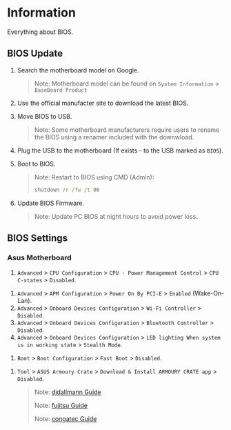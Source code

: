 # Information

Everything about BIOS.

## BIOS Update

1. Search the motherboard model on Google.

   > Note: Motherboard model can be found on `System Information` > `BaseBoard Product`

1. Use the official manufacter site to download the latest BIOS.
1. Move BIOS to USB.

   > Note: Some motherboard manufacturers require users to rename the BIOS using a renamer included with the downwload.

1. Plug the USB to the motherboard (If exists - to the USB marked as `BIOS`).
1. Boot to BIOS.

   > Note: Restart to BIOS using CMD (Admin):
   >
   > ```cmd
   > shutdown /r /fw /t 00
   >
   > ```

1. Update BIOS Firmware.

   > Note: Update PC BIOS at night hours to avoid power loss.

## BIOS Settings

### Asus Motherboard

<!-- 1. `Ai Tweaker` > `Intel(R) Adaptive Boost Technology` > `Disabled`. -->
<!-- 1. `Ai Tweaker` > `ASUS MultiCore Enhancement` > `Disabled - Enforce All limits`. -->
<!-- 1. `Advanced` > `Platform Misc Configuration` > `PCI Express Native Power Management` > `Enabled` (Wake-On-Lan). (default) -->
<!-- 1. `Advanced` > `Platform Misc Configuration` > `ASPM` > `Disabled`. -->
<!-- 1. `Advanced` > `CPU Configuration` > `Intel (VMX) Virtualization Technology` > `Disabled`. -->
<!-- 1. `Advanced` > `CPU Configuration` > `Hyper-Threading` > `Disabled`. -->
<!-- 1. `Advanced` > `CPU Configuration` > `CPU - Power Management Control` > `Intel(R) SpeedStep(tm)` > `Disabled`. -->
<!-- 1. `Advanced` > `CPU Configuration` > `CPU - Power Management Control` > `Intel(R) Speed Shift Technology` > `Disabled`. -->
<!-- 1. `Advanced` > `CPU Configuration` > `CPU - Power Management Control` > `Turbo Mode` > `Disabled`. -->
1. `Advanced` > `CPU Configuration` > `CPU - Power Management Control` > `CPU C-states` > `Disabled`.
<!-- 1. `Advanced` > `System Agent (SA) Configuration` > `VT-d` > `Disabled`. -->
<!-- 1. `Advanced` > `System Agent (SA) Configuration` > `PCI Express Configuration` > `M.2_2 Link Speed` > `Gen4`. -->
<!-- 1. `Advanced` > `System Agent (SA) Configuration` > `PCI Express Configuration` > `PCIEX16(G5)` > `Gen5`. -->
<!-- 1. `Advanced` > `System Agent (SA) Configuration` > `PCI Express Configuration` > `M.2_1 Link SPeed` > `Gen5`. -->
<!-- 1. `Advanced` > `PCH Configuration` > `PCI Express Configuration` > `PCIEX1(G3) Link Speed` > `Gen3`. -->
<!-- 1. `Advanced` > `PCH Configuration` > `PCI Express Configuration` > `PCIEX16(G3) Link Speed` > `Gen3`. -->
<!-- 1. `Advanced` > `PCH Configuration` > `PCI Express Configuration` > `M.2_3 Link Speed` > `Gen4`. -->
<!-- 1. `Advanced` > `PCH Configuration` > `PCI Express Configuration` > `PCIEX16(G4) Link Speed` > `Gen4`. -->
<!-- 1. `Advanced` > `ThunderBolt(TM) Configuration` > `PCIE Tunneling over USB4` > `Disabled`. -->
<!-- 1. `Advanced` > `Trusted Computing` > `Security Device Support` > `Disable`. -->
1. `Advanced` > `APM Configuration` > `Power On By PCI-E` > `Enabled` (Wake-On-Lan).
1. `Advanced` > `Onboard Devices Configuration` > `Wi-Fi Controller` > `Disabled`.
1. `Advanced` > `Onboard Devices Configuration` > `Bluetooth Controller` > `Disabled`.
1. `Advanced` > `Onboard Devices Configuration` > `LED lighting When system is in working state` > `Stealth Mode`.
<!-- 1. `Advanced` > `Onboard Devices Configuration` > `ASM1061 Configuration` > `ASMedia Storage Controller` > `Disabled`. -->
<!-- 1. `Boot` > `Secure Boot` > `OS Type` > `Windows UEFI mode`. -->
<!-- 1. `Boot` > `Secure Boot` > `Secure Boot Mode` > `Standard`. -->
1. `Boot` > `Boot Configuration` > `Fast Boot` > `Disabled`.
<!-- 1. `Boot` > `Boot Configuration` > `Boot Logo Display` > `Disabled`. -->
<!-- 1. `Boot` > `Boot Configuration` > `Bootup NumLock State` > `Off`. -->
1. `Tool` > `ASUS Armoury Crate` > `Download & Install ARMOURY CRATE app` > `Disabled`.

   > Note: [djdallmann Guide](https://github.com/djdallmann/GamingPCSetup/tree/master/CONTENT/DOCS/BIOS)
   >
   > Note: [fujitsu Guide](https://sp.ts.fujitsu.com/dmsp/Publications/public/wp-bios-settings-primergy-ww-en.pdf)
   >
   > Note: [congatec Guide](https://www.congatec.com/fileadmin/user_upload/Documents/Application_Notes/AN40_BIOS_Optimization_For_Real-time_Applications.pdf)
